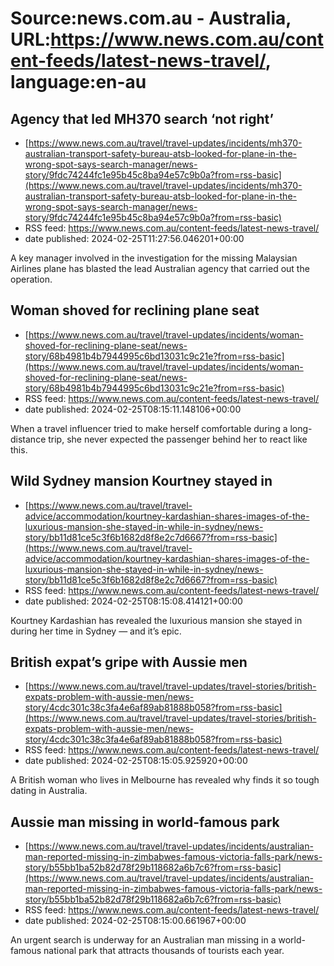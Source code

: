 # Source:news.com.au - Australia, URL:https://www.news.com.au/content-feeds/latest-news-travel/, language:en-au

## Agency that led MH370 search ‘not right’
 - [https://www.news.com.au/travel/travel-updates/incidents/mh370-australian-transport-safety-bureau-atsb-looked-for-plane-in-the-wrong-spot-says-search-manager/news-story/9fdc74244fc1e95b45c8ba94e57c9b0a?from=rss-basic](https://www.news.com.au/travel/travel-updates/incidents/mh370-australian-transport-safety-bureau-atsb-looked-for-plane-in-the-wrong-spot-says-search-manager/news-story/9fdc74244fc1e95b45c8ba94e57c9b0a?from=rss-basic)
 - RSS feed: https://www.news.com.au/content-feeds/latest-news-travel/
 - date published: 2024-02-25T11:27:56.046201+00:00

A key manager involved in the investigation for the missing Malaysian Airlines plane has blasted the lead Australian agency that carried out the operation.

## Woman shoved for reclining plane seat
 - [https://www.news.com.au/travel/travel-updates/incidents/woman-shoved-for-reclining-plane-seat/news-story/68b4981b4b7944995c6bd13031c9c21e?from=rss-basic](https://www.news.com.au/travel/travel-updates/incidents/woman-shoved-for-reclining-plane-seat/news-story/68b4981b4b7944995c6bd13031c9c21e?from=rss-basic)
 - RSS feed: https://www.news.com.au/content-feeds/latest-news-travel/
 - date published: 2024-02-25T08:15:11.148106+00:00

When a travel influencer tried to make herself comfortable during a long-distance trip, she never expected the passenger behind her to react like this.

## Wild Sydney mansion Kourtney stayed in
 - [https://www.news.com.au/travel/travel-advice/accommodation/kourtney-kardashian-shares-images-of-the-luxurious-mansion-she-stayed-in-while-in-sydney/news-story/bb11d81ce5c3f6b1682d8f8e2c7d6667?from=rss-basic](https://www.news.com.au/travel/travel-advice/accommodation/kourtney-kardashian-shares-images-of-the-luxurious-mansion-she-stayed-in-while-in-sydney/news-story/bb11d81ce5c3f6b1682d8f8e2c7d6667?from=rss-basic)
 - RSS feed: https://www.news.com.au/content-feeds/latest-news-travel/
 - date published: 2024-02-25T08:15:08.414121+00:00

Kourtney Kardashian has revealed the luxurious mansion she stayed in during her time in Sydney — and it’s epic.

## British expat’s gripe with Aussie men
 - [https://www.news.com.au/travel/travel-updates/travel-stories/british-expats-problem-with-aussie-men/news-story/4cdc301c38c3fa4e6af89ab81888b058?from=rss-basic](https://www.news.com.au/travel/travel-updates/travel-stories/british-expats-problem-with-aussie-men/news-story/4cdc301c38c3fa4e6af89ab81888b058?from=rss-basic)
 - RSS feed: https://www.news.com.au/content-feeds/latest-news-travel/
 - date published: 2024-02-25T08:15:05.925920+00:00

A British woman who lives in Melbourne has revealed why finds it so tough dating in Australia.

## Aussie man missing in world-famous park
 - [https://www.news.com.au/travel/travel-updates/incidents/australian-man-reported-missing-in-zimbabwes-famous-victoria-falls-park/news-story/b55bb1ba52b82d78f29b118682a6b7c6?from=rss-basic](https://www.news.com.au/travel/travel-updates/incidents/australian-man-reported-missing-in-zimbabwes-famous-victoria-falls-park/news-story/b55bb1ba52b82d78f29b118682a6b7c6?from=rss-basic)
 - RSS feed: https://www.news.com.au/content-feeds/latest-news-travel/
 - date published: 2024-02-25T08:15:00.661967+00:00

An urgent search is underway for an Australian man missing in a world-famous national park that attracts thousands of tourists each year.

